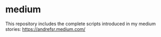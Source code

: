# medium
This repository includes the complete scripts introduced in my medium stories: https://andrefsr.medium.com/
